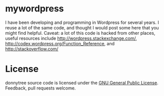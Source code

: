 mywordpress
===========

I have been developing and programming in Wordpress for several years. I reuse a lot of the same code, and thought I would post some here that you might find helpful. Caveat: a lot of this code is hacked from other places, useful resources include http://wordpress.stackexchange.com/, http://codex.wordpress.org/Function_Reference, and http://stackoverflow.com/ 

License
===========

donnytree source code is licensed under the <a href="">GNU General Public License</a>. Feedback, pull requests welcome.

